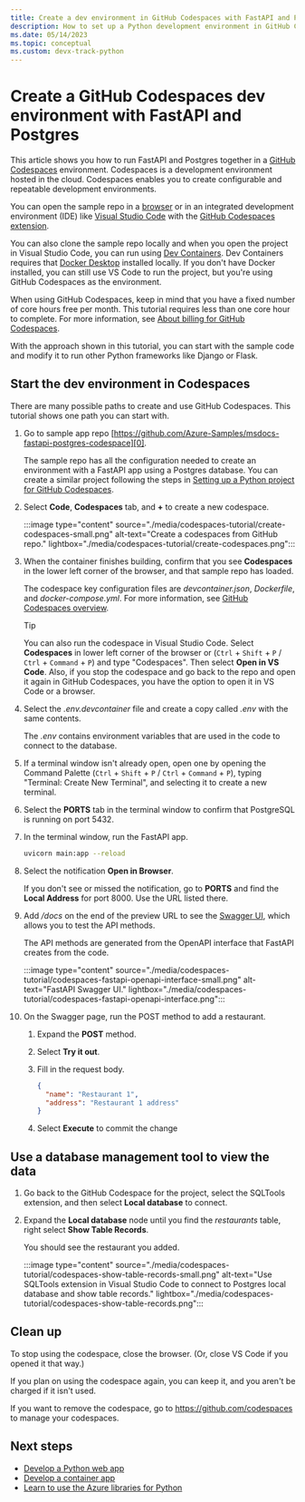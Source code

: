 ```yaml
---
title: Create a dev environment in GitHub Codespaces with FastAPI and Postgres.
description: How to set up a Python development environment in GitHub Codespaces with FastAPI and Postgres.
ms.date: 05/14/2023
ms.topic: conceptual
ms.custom: devx-track-python
---
```


# Create a GitHub Codespaces dev environment with FastAPI and Postgres

This article shows you how to run FastAPI and Postgres together in a [GitHub Codespaces][1] environment. Codespaces is a development environment hosted in the cloud. Codespaces enables you to create configurable and repeatable development environments.

You can open the sample repo in a [browser][4] or in an integrated development environment (IDE) like [Visual Studio Code][6] with the [GitHub Codespaces extension][5].

You can also clone the sample repo locally and when you open the project in Visual Studio Code, you can run using [Dev Containers][2]. Dev Containers requires that [Docker Desktop][3] installed locally. If you don't have Docker installed, you can still use VS Code to run the project, but you're using GitHub Codespaces as the environment.

When using GitHub Codespaces, keep in mind that you have a fixed number of core hours free per month. This tutorial requires less than one core hour to complete. For more information, see [About billing for GitHub Codespaces][7].

With the approach shown in this tutorial, you can start with the sample code and modify it to run other Python frameworks like Django or Flask. 

## Start the dev environment in Codespaces

There are many possible paths to create and use GitHub Codespaces. This tutorial shows one path you can start with.

1. Go to sample app repo [https://github.com/Azure-Samples/msdocs-fastapi-postgres-codespace][0].

    The sample repo has all the configuration needed to create an environment with a FastAPI app using a Postgres database. You can create a similar project following the steps in [Setting up a Python project for GitHub Codespaces][8].

1. Select **Code**, **Codespaces** tab, and **+** to create a new codespace.

    :::image type="content" source="./media/codespaces-tutorial/create-codespaces-small.png" alt-text="Create a codespaces from GitHub repo." lightbox="./media/codespaces-tutorial/create-codespaces.png":::
    
1. When the container finishes building, confirm that you see **Codespaces** in the lower left corner of the browser, and that sample repo has loaded.

    The codespace key configuration files are *devcontainer.json*, *Dockerfile*, and *docker-compose.yml*. For more information, see [GitHub Codespaces overview][1].

    > [!TIP]
    > You can also run the codespace in Visual Studio Code. Select **Codespaces** in lower left corner of the browser or (`Ctrl` + `Shift` + `P` / `Ctrl` + `Command` + `P`) and type "Codespaces". Then select **Open in VS Code**. Also, if you stop the codespace and go back to the repo and open it again in GitHub Codespaces, you have the option to open it in VS Code or a browser.

1. Select the *.env.devcontainer* file and create a copy called *.env* with the same contents.

    The *.env* contains environment variables that are used in the code to connect to the database.

1. If a terminal window isn't already open, open one by opening the Command Palette (`Ctrl` + `Shift` + `P` / `Ctrl` + `Command` + `P`), typing "Terminal: Create New Terminal", and selecting it to create a new terminal.

1. Select the **PORTS** tab in the terminal window to confirm that PostgreSQL is running on port 5432.

1. In the terminal window, run the FastAPI app.

    ```bash
    uvicorn main:app --reload
    ```

1. Select the notification **Open in Browser**.

    If you don't see or missed the notification, go to **PORTS** and find the **Local Address** for port 8000. Use the URL listed there.

1. Add */docs* on the end of the preview URL to see the [Swagger UI][12], which allows you to test the API methods.

    The API methods are generated from the OpenAPI interface that FastAPI creates from the code.

    :::image type="content" source="./media/codespaces-tutorial/codespaces-fastapi-openapi-interface-small.png" alt-text="FastAPI Swagger UI." lightbox="./media/codespaces-tutorial/codespaces-fastapi-openapi-interface.png":::


1. On the Swagger page, run the POST method to add a restaurant.

    1. Expand the **POST** method.

    1. Select **Try it out**.

    1. Fill in the request body.

        ```json
        {
          "name": "Restaurant 1",
          "address": "Restaurant 1 address"
        }
        ```

    1. Select **Execute** to commit the change

## Use a database management tool to view the data

1. Go back to the GitHub Codespace for the project, select the SQLTools extension, and then select **Local database** to connect.

1. Expand the **Local database** node until you find the *restaurants* table, right select **Show Table Records**.

    You should see the restaurant you added.

    :::image type="content" source="./media/codespaces-tutorial/codespaces-show-table-records-small.png" alt-text="Use SQLTools extension in Visual Studio Code to connect to Postgres local database and show table records." lightbox="./media/codespaces-tutorial/codespaces-show-table-records.png":::

## Clean up

To stop using the codespace, close the browser. (Or, close VS Code if you opened it that way.)

If you plan on using the codespace again, you can keep it, and you aren't be charged if it isn't used.

If you want to remove the codespace, go to https://github.com/codespaces to manage your codespaces.


## Next steps

* [Develop a Python web app][9]
* [Develop a container app][10]
* [Learn to use the Azure libraries for Python][11]

[0]: https://github.com/Azure-Samples/msdocs-fastapi-postgres-codespace
[1]: https://docs.github.com/codespaces
[2]: https://code.visualstudio.com/docs/devcontainers/containers
[3]: https://www.docker.com/products/docker-desktop/
[4]: https://docs.github.com/codespaces/developing-in-codespaces/creating-a-codespace-for-a-repository
[5]: https://marketplace.visualstudio.com/items?itemName=GitHub.codespaces
[6]: https://code.visualstudio.com/docs/remote/codespaces
[7]: https://docs.github.com/en/billing/managing-billing-for-github-codespaces/about-billing-for-github-codespaces
[8]: https://docs.github.com/en/codespaces/setting-up-your-project-for-codespaces/adding-a-dev-container-configuration/setting-up-your-python-project-for-codespaces
[9]: /azure/app-service/quickstart-python?toc=/azure/developer/python/toc.json&bc=/azure/developer/breadcrumb/toc.json
[10]: ./containers-in-azure-overview-python.md
[11]: ./sdk/azure-sdk-overview.md
[12]: https://swagger.io/tools/swagger-ui/